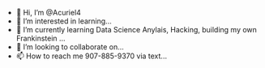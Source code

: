 - 👋 Hi, I’m @Acuriel4
- 👀 I’m interested in learning...
- 🌱 I’m currently learning Data Science Anylais, Hacking, building my own Frankinstein ...
- 💞️ I’m looking to collaborate on...
- 📫 How to reach me 907-885-9370 via text...

<!---
Acuriel4/Acuriel4 is a ✨ special ✨ repository because its `README.md` (this file) appears on your GitHub profile.
You can click the Preview link to take a look at your changes.
--->
